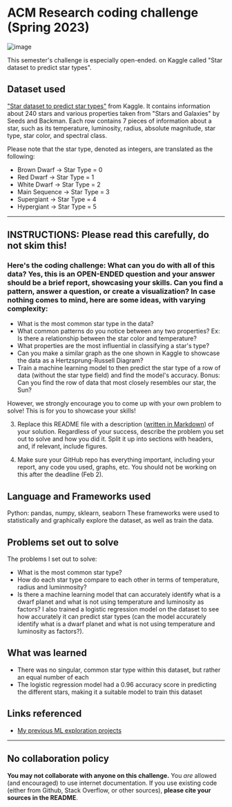 # ACM Research coding challenge (Spring 2023)

![image](https://user-images.githubusercontent.com/72369124/211179527-0ee60624-2794-4e13-bf7f-f88b5c950e44.png)

This semester's challenge is especially open-ended.  on Kaggle called "Star dataset to predict star types".  

## Dataset used
["Star dataset to predict star types"](https://www.kaggle.com/datasets/deepu1109/star-dataset) from Kaggle.
It contains information about 240 stars and various properties taken from "Stars and Galaxies" by Seeds and Backman. Each row contains 7 pieces of information about a star, such as its temperature, luminosity, radius, absolute magnitude, star type, star color, and spectral class.

Please note that the star type, denoted as integers, are translated as the following:
- Brown Dwarf -> Star Type = 0
- Red Dwarf -> Star Type = 1
- White Dwarf -> Star Type = 2
- Main Sequence -> Star Type = 3
- Supergiant -> Star Type = 4
- Hypergiant -> Star Type = 5

---

## INSTRUCTIONS: Please read this carefully, do not skim this!

### Here's the coding challenge: **What can you do with all of this data?** Yes, this is an **OPEN-ENDED** question and your answer should be a brief report, showcasing your skills. Can you find a pattern, answer a question, or create a visualization? In case nothing comes to mind, here are some ideas, with varying complexity:

- What is the most common star type in the data?
- What common patterns do you notice between any two properties? Ex: Is there a relationship between the star color and temperature?
- What properties are the most influential in classifying a star's type?
- Can you make a similar graph as the one shown in Kaggle to showcase the data as a Hertzsprung-Russell Diagram?
- Train a machine learning model to then predict the star type of a row of data (without the star type field) and find the model's accuracy.
Bonus: Can you find the row of data that most closely resembles our star, the Sun?

However, we strongly encourage you to come up with your own problem to solve! This is for you to showcase your skills!



3. Replace this README file with a description ([written in Markdown](https://docs.github.com/en/get-started/writing-on-github/getting-started-with-writing-and-formatting-on-github/about-writing-and-formatting-on-github)) of your solution. Regardless of your success, describe the problem you set out to solve and how you did it. Split it up into sections with headers, and, if relevant, include figures.


5. Make sure your GitHub repo has everything important, including your report, any code you used, graphs, etc. You should not be working on this after the deadline (Feb 2).

## Language and Frameworks used
Python: pandas, numpy, sklearn, seaborn
These frameworks were used to statistically and graphically explore the dataset, as well as train the data.

## Problems set out to solve
The problems I set out to solve: 
- What is the most common star type?
- How do each star type compare to each other in terms of temperature, radius and luminmosity?
- Is there a machine learning model that can accurately identify what is a dwarf planet and what is not using temperature and luminosity as factors?
I also trained a logistic regression model on the dataset to see how accurately it can predict star types (can the model accurately identify what is a dwarf planet and what is not using temperature and luminosity as factors?).

## What was learned
- There was no singular, common star type within this dataset, but rather an equal number of each
- The logistic regression model had a 0.96 accuracy score in predicting the different stars, making it a suitable model to train this dataset

## Links referenced
- [My previous ML exploration projects](https://github.com/haniyyahh/ML-Portfolio)

--------------------------------------------------------------------------------------
## No collaboration policy

**You may not collaborate with anyone on this challenge.** You _are_ allowed (and encouraged) to use internet documentation. If you use existing code (either from Github, Stack Overflow, or other sources), **please cite your sources in the README**.

